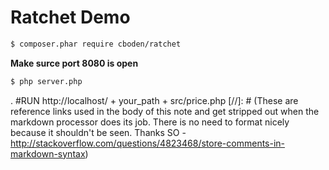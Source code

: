 # Ratchet Demo
```sh
$ composer.phar require cboden/ratchet
```
**Make surce port 8080 is open**
```sh
$ php server.php
```
. #RUN http://localhost/ + your_path + src/price.php
[//]: # (These are reference links used in the body of this note and get stripped out when the markdown processor does its job. There is no need to format nicely because it shouldn't be seen. Thanks SO - http://stackoverflow.com/questions/4823468/store-comments-in-markdown-syntax)


   [dill]: <https://github.com/mynamezxc/ratchet-realtime-php>
   [git-repo-url]: <https://github.com/joemccann/ratchet-realtime-php.git>
   [node.js]: <http://nodejs.org>
   [Twitter Bootstrap]: <http://twitter.github.com/bootstrap/>
   [jQuery]: <http://jquery.com>
   [@tjholowaychuk]: <http://twitter.com/tjholowaychuk>
   [express]: <http://expressjs.com>
   [AngularJS]: <http://angularjs.org>
   [Gulp]: <http://gulpjs.com>

   [PlDb]: <https://github.com/mynamezxc/ratchet-realtime-php/README.MD>

